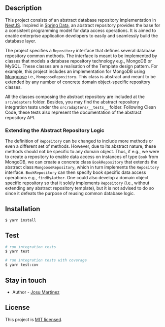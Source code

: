 ## Description

This project consists of an abstract database repository implementation in [NestJS](https://github.com/nestjs/nest).
Inspired in [Spring Data](https://spring.io/projects/spring-data), an abstract repository provides the base for a
consistent programming model for data access operations. It is aimed to enable enterprise application developers to
easily and seamlessly build the database layer.

The project specifies a ```Repository``` interface that defines several database repository common methods. The
interface is meant to be implemented by classes that models a database repository technology e.g., MongoDB or MySQL.
These classes are a realisation of the Template design pattern. For example, this project includes an implementation for
MongoDB using [Mongoose](https://mongoosejs.com/) i.e., ```MongooseRepository```. This class is abstract and meant to be
extended by any number of concrete domain object-specific repository classes.

All the classes composing the abstract repository are included at the ```src/adapters``` folder. Besides, you may find
the abstract repository integration tests under the ```src/adapters/__tests__``` folder. Following Clean Code, these
tests also represent the documentation of the abstract repository API.

### Extending the Abstract Repository Logic

The definition of ```Repository``` can be changed to include more methods or even a different set of methods. However,
due to its abstract nature, these methods should not be specific to any domain object. Thus, if e.g., we were to create
a repository to enable data access on instances of type ```Book``` from MongoDB, we can create a concrete
class ```BookRepository``` that extends the abstract class ```MongooseRepository```, which in turn implements
the ```Repository``` interface. ```BookRepository``` can then specify book specific data access operations
e.g., ```findByAuthor```. One could also develop a domain object specific repository so that it solely
implements ```Repository``` (i.e., without extending any abstract repository template), but it is not advised to do so
since it defeats the purpose of reusing common database logic.

## Installation

```bash
$ yarn install
```

## Test

```bash
# run integration tests
$ yarn test

# run integration tests with coverage
$ yarn test:cov
```

## Stay in touch

- Author - [Josu Martinez](https://es.linkedin.com/in/josumartinez)

## License

This project is [MIT licensed](LICENSE).
